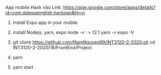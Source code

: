 App mobile Hack não
Link: https://play.google.com/store/apps/details?id=com.stepupenglish.hacknao&hl=vi

1. install Expo app in your mobile

2. install Nodejs, yarn, expo 
  node -v : > 12.1
  yarn -v
  expo -V
3. git clone https://github.com/NamNguyen99/INT3120-2-2020.git
  cd INT3120-2-2020/18/FrontEnd/Project

4. yarn

5. yarn start
